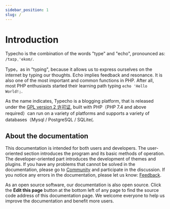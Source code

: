 ```yaml
---
sidebar_position: 1
slug: /
---
```


# Introduction

Typecho is the combination of the words "type" and  "echo", pronounced as:  `/taɪpˌ'ekoʊ/`.

Type，as in "typing", because it allows us to express ourselves on the internet by typing our thoughts.  Echo implies feedback and resonance. It is also one of the most important and common functions in  PHP. After all, most PHP enthusiasts started their learning path typing `echo 'Hello World!;`.

As the name indicates, Typecho is a blogging platform, that is released under the [GPL version 2 许可证](https://opensource.org/license/gpl-2-0/), built with PHP（PHP 7.4 and above required）can run on a variety of platforms and supports a variety of databases（Mysql / PostgreSQL / SQLite(.

## About the documentation

This documentation is intended for both users and developers. The user-oriented section introduces the program and its basic methods of operation. The developer-oriented part introduces the development of themes and plugins. If you have any problems that cannot be solved in the documentation, please go to [Community](https://github.com/typecho/typecho/discussions) and participate in the discussion. If you notice any errors in the documentation, please let us know: [Feedback](https://github.com/typecho/docs/issues).

As an open source software, our documentation is also open source. Click the **Edit this page** button at the bottom left of any page to find the source code address of this documentation page. We welcome everyone to help us improve the documentation and benefit more users.
